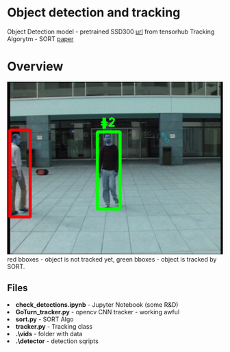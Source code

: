 # Object detection and tracking
Object Detection model - pretrained SSD300 [url](https://pytorch.org/hub/nvidia_deeplearningexamples_ssd/) from tensorhub
Tracking Algorytm - SORT [paper](http://arxiv.org/abs/1602.00763) 
<br>

# Overview
<img width="1000" alt="Unet_to_SDD" src="./vids/example.png">
red bboxes - object is not tracked yet, green bboxes - object is tracked by SORT.

## Files
<li><b>check_detections.ipynb</b> - Jupyter Notebook (some R&D)</li>
<li><b>GoTurn_tracker.py</b> - opencv CNN tracker - working awful</li>
<li><b>sort.py</b> - SORT Algo</li>
<li><b>tracker.py</b> - Tracking class</li>
<li><b>.\vids</b> - folder with data</li>
<li><b>.\detector</b> - detection sqripts</li>